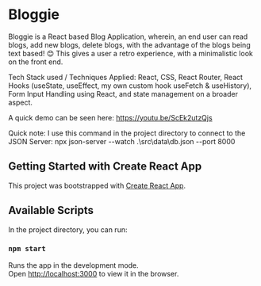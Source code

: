 # Bloggie

Bloggie is a React based Blog Application, wherein, an end user can read blogs, add new blogs, delete blogs, with the advantage of the blogs being text based! 😊 This gives a user a retro experience, with a minimalistic look on the front end. 

Tech Stack used / Techniques Applied: React, CSS, React Router, React Hooks (useState, useEffect, my own custom hook useFetch & useHistory), Form Input Handling using React, and state management on a broader aspect.

A quick demo can be seen here: https://youtu.be/ScEk2utzQjs

Quick note: I use this command in the project directory to connect to the JSON Server: npx json-server --watch .\src\data\db.json --port 8000

## Getting Started with Create React App

This project was bootstrapped with [Create React App](https://github.com/facebook/create-react-app).

## Available Scripts

In the project directory, you can run:

### `npm start`

Runs the app in the development mode.\
Open [http://localhost:3000](http://localhost:3000) to view it in the browser.
